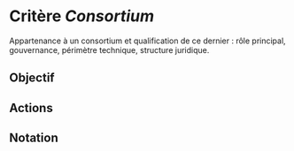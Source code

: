 # Critère *Consortium*
Appartenance à un consortium et qualification de ce dernier : rôle principal, gouvernance, périmètre technique, structure juridique.

## Objectif


## Actions


## Notation